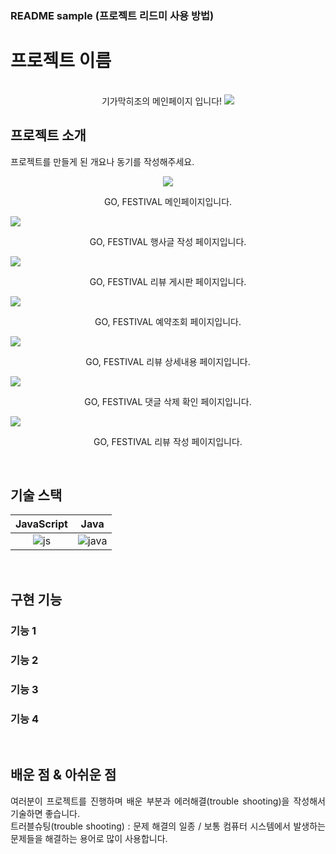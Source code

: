 ### README sample (프로젝트 리드미 사용 방법)
# 프로젝트 이름

<p align="center">
  <br>
  기가막히조의 메인페이지 입니다!
  <img src="./readme-static/img/메인페이지.PNG">
  <br>
</p>



## 프로젝트 소개

<p align="justify">
프로젝트를 만들게 된 개요나 동기를 작성해주세요.
</p>

<p align="center">
<img src="./readme-static/img/메인페이지.PNG">
  <br>
  <p align="center">GO, FESTIVAL 메인페이지입니다.</p>
  <img src="./readme-static/img/게시글 작성.PNG">
  <br >
   <p align="center">GO, FESTIVAL 행사글 작성 페이지입니다.</p>
  <img src="./readme-static/img/게시판.PNG">
  <br>
   <p align="center">GO, FESTIVAL 리뷰 게시판 페이지입니다.</p>
  <img src="./readme-static/img/예약조회.PNG">
  <br>
   <p align="center">GO, FESTIVAL 예약조회 페이지입니다.</p>
  <img src="./readme-static/img/댓글 상세내용.PNG">
  <br>
   <p align="center">GO, FESTIVAL 리뷰 상세내용 페이지입니다.</p>
  <img src="./readme-static/img/댓글 삭제.PNG">
  <br>
   <p align="center">GO, FESTIVAL 댓글 삭제 확인 페이지입니다.</p>
  <img src="./readme-static/img/리뷰 작성하기.PNG">
  <br>
  <p align="center">GO, FESTIVAL 리뷰 작성 페이지입니다.</p>
</p>

<br>

## 기술 스택

| JavaScript |    Java    | 
| :--------: | :--------: |
|   ![js]    |  ![java]   |  

<br>

## 구현 기능

### 기능 1


### 기능 2


### 기능 3


### 기능 4


<br>

## 배운 점 & 아쉬운 점

<p align="justify">
여러분이 프로젝트를 진행하며 배운 부분과 에러해결(trouble shooting)을 작성해서 기술하면 좋습니다.<br />
트러블슈팅(trouble shooting) : 문제 해결의 일종 / 보통 컴퓨터 시스템에서 발생하는 문제들을 해결하는 용어로 많이 사용합니다.
</p>

<br>


<!-- Stack Icon Refernces -->

[js]: ./readme-static/img/javascript.svg
[java]: ./readme-static/img/java.svg
